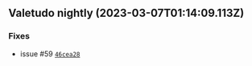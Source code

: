 ## Valetudo nightly (2023-03-07T01:14:09.113Z)

### Fixes

- issue #59 [`46cea28`](https://github.com/congatudo/Congatudo/commit/46cea28f22356ebfc6a4ddf6cbfb177e95e64efd)
